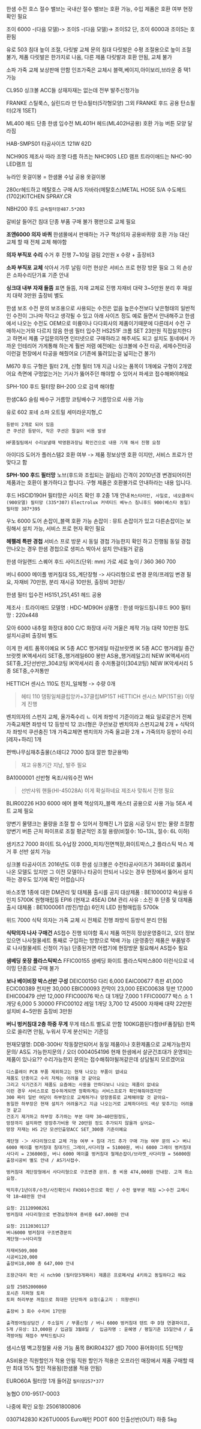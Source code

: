 한샘 수전 호스 절수 밸브는 국내산 절수 밸브는 호환 가능, 수입 제품은 호환 여부 현장 확인 필요

조이 6000 -(다음 모델)-> 조이S -(다음 모델)->  조이S2
단, 조이 6000과 조이S는 호환됨

유로 503 침대 높이 조절, 다릿발 교체 문의
침대 다릿발은 수평 조절용으로 높이 조절 불가, 제품 다릿발은 한가지로 나옴, 다른 제품 다릿발과 호환 안됨, 교체 불가

소파 가죽 교체 보상판매 안함
인조가죽은 교체시 블랙,베이지,아이보리,브라운 중 택1 가능

CL950 싱크볼 ACC들 상재자재는 없는데 전부 발주신청가능 

FRANKE 스틸룩스, 실린드라 만 탄소필터(5각형모양)
그외 FRANKE 후드 공용 탄소필터(2개 1SET)

ML400 헤드 단종
한샘 입수전 ML401H 헤드(ML402H공용) 호환 가능
버튼 모양 달라짐

HAB-SMPS01 타공사이즈 121W 62D

NCH90S 제조사 따라 조명 다름
하츠는 NHC90S LED 램프
트라이애드는 NHC-90 LED램프 임

뉴라인 옷걸이봉 = 한샘몰 수납 공용 옷걸이봉

280cr헤드하고 메탈호스 구매
A/S 자바라(메탈호스)METAL HOSE S/A
수도헤드(1702)KITCHEN SPRAY.CR

NBH200 후드
`금속필터망487.5*203`

갈비살 들어간 침대 단종 부품 구매 불가
평판으로 교체 필요

**조앤6000 의자 바퀴**
한샘몰에서 판매하는 가구 책상의자 공용바퀴랑 호환 가능 
대신 교체 할 때 전체 교체 해야함

**의자 부직포 수리**
수거 후 진행 7~10일 걸림
2만원 x 수량 + 출장비3

**소파 부직포 교체** 
삭아서 가루 날림 이런 현상은 서비스 프로 현장 방문 필요
그 외 손상은 소파수리단가표 기준 안내

**싱크대 내부 자재 들뜸**
표면 들뜸, 자재 교체로 진행
자재비 대략 3~5만원
분리 후 재설치 대략 3만원
출장비 별도

한샘 보조 수전 문의
보조용으로 사용되는 수전은 없음
높은수전보다 낮은형태의 일반적인 수전이 그나마 작다고 생각될 수 있고
아래 사이즈 정도 예로 들면서 안내해주고
한샘에서 나오는 수전도 OEM으로 미륭이나 다다회사의 제품이기때문에
다른데서 수전 구매하시는거와 다르지 않음
한샘 필터 입수전 HS251F 크롬 SET 23만원
직접설치한다고 하면서 제품 구입문의하면 인터넷으로 구매하라고 해주셔도 되고
설치도 동네에서 가까운 인테리어 가게통해 하는게 훨씬 저렴
예전에는 싱크볼에 수전 타공, 세제수전타공 이런걸 현장에서 타공을 해줬어요
(기존에 뚫려있는걸 넓히는건 불가)

M670 후드
구형은 필터 2개, 신형 필터 1개
지금 나오는 품목이 1개예요
구형이 2개였어요
측면에 구멍없는거는
기사가 뚫어주던 해야할 수 있어서 파세코 접수해봐야해요

SPH-100 후드 필터망
BH-200 으로 검색 해야함

한샘C&G 슬림 배수구 거름망
코팅배수구 거름망으로 사용 가능

유로 602 포네 소파 오트밀 세미라운지형_C
```
등받이 2개로 되어 있음
큰 쿠션은 등받이, 작은 쿠션은 팔걸이 비용 발생

HF품질팀에서 수리보낼때 박영환과장님 확인건으로 내용 기재 해서 진행 요청
```

아이디S 도어가 플러스템2 호환 여부
-> 제품 정보상엔 호환 이지만, 서비스 프로가 안맞다고 함

**SPH-100 후드 필터망**
노브(후드와 조립되는 걸림쇠) 간격이 2010년경 변경되어이전 제품과는 호환이 불가하다고 합니다.
구형 제품은 호환불가로 안내하라는 내용 입니다.

후드 HSCID190H  필터망은 사이즈 확인 후 2중 1개 안내 
`M스타라인, 사일로, 네오클래식(900모델) 필터망 (335*307)`
`Electrolux 커넥티드 베누스 침니후드 900(베스타 동일) 필터망 387*395`

우노 6000 도어 손잡이_블랙
호환 가능 손잡이 : 뮤트 손잡이가 있고 다른손잡이는 보링해서 설치 가능, 서비스 프로 현자 확인 필요

**헤펠레 특판 경첩**
서비스 프로 방문 시 동일 경첩 가능한지 확인 하고 진행됨
동일 경첩 안나오는 경우 한샘 경첩으로 생피스 박아서 설치 안내될거 같음

한샘 아일랜드 스퀘어 후드 사이즈(단위: mm)
가로 세로 높이 / 360 360 700

버니 6000 메이플 벙커침대 SS_계단장형 -> 사다리형으로 변경 문의/프레임 변경 필요, 자재비 70만원, 분리 재시공 10만원, 출장비 3만원/

한샘 필터 입수전 HS151,251,451 헤드 공용

제조사 : 트라이애드
모델명 : HDC-MD90H
상품명 : 한샘 마일드침니후드 900
필터망 : 220x448

모아 6000 내추럴 화장대 800 C/C
화장대 사각 거울은 제작 가능
대략 10만원 정도
설치시공비 출장비 별도

이게 한 세트 품목이예요
IK 5종 ACC 행거레일 마감브랏켓
IK 5종 ACC 행거레일 중간브랏켓
IK액세서리 SET중_행거레일600 봉만
AS용_행거레일고리
NEW IK액세서리 SET중_2단선반만_304코팅
IK악세서리 중 수저통걸이(304코팅)
NEW IK악세서리 5종 SET중_수저통만

HETTICH 센시스 110도 힌지_일체형 -> 수량 0개
> 헤티 110 댐핑일체클립앙카+37클립MP15T
> HETTICH 센시스 MP(15T용) 
> 이렇게 진행

벤치의자의 스펀지 교체, 올가죽수리 
ㄴ 이게 좌방석 기준이라고 해요
일로같은거 전체 가죽교체면 좌방석 12 등방석 12
코너형은 쿠션보강
벤치의자 스펀지교체 2개 + 식탁의자 좌방석 쿠션충진 1개
가죽교체면
벤치의자 가죽 올교환 2개 + 가죽의자 등받이 수리 [레자+하리] 1개

편백나무심재추출물(스테디2 7000 침대 깔판 항균용액)
> 재고 유통기간 지남, 발주 필요

BA1000001 선반형 욕조/샤워수전 WH
> 선반샤워 핸들(HI-45028A)
> 이게 확실하네요
> 제조사 맞춰서 진행 필요

BLIR00226 H30 6000 에어 블랙 책상의자_블랙
캐스터 공용으로 사용 가능 5EA 세트 교체 필요

양변기 물탱크는 물량을 조절 할 수 있어서 정해진 L가 없음
시공 당시 받는 물량 조절함
양변기 버튼 근처 파이프로 조절
평균적인 조절 용량(비절수: 10~13L, 절수: 6L 이하)

샘키즈2 7000 화이트 SL수납장 2000_피치/전면책장,화이트박스_2
플라스틱 박스 제거 후 선반 설치 가능

싱크볼 타공사이즈
2016년도 이후 한샘 싱크볼은 수전타공사이즈가 36파이로 뚫려서 나온 모델도 있지만 그 이전 모델이나 타공이 안되서 나오는 경우 현장에서 뚫어서 설치하는 경우도 있기에 확인 어렵습니다

바스조명 1종에 대한 DM관리 및 대체품 출시를 공지
대상제품 : BE1000012 욕실용 6인치 5700K 원형매립등 EPI6 (현재고 45EA)
DM 관리 사유 : 소진 후 단종 및 대체품 출시
대체품 : BE1000061 (방진/방습) 6인치 LED 원형매립등 5700k

위드 7000 식탁 의자는 가죽 교체 시 전체로 진행
좌방석 등방석 분리 안됨

**식탁의자 나사 구매건**
AS접수 진행 되야함
혹시 제품 여전히 정상운영중이고, 오더 정보 있으면
나사철물세트 통째로 구입하는 방향으로 택배 가능
(운영중인 제품은 부품발주로 나사철물세트 신청이 가능)
단종된거면 어렵기에 현장방문 필요해서 AS접수 필요

**샘베딩 옷장 플라스틱박스**
FFIC00155 샘베딩 화이트 플라스틱박스800 
이런식으로 네이밍
단종으로 구매 불가

**보나 베이비장 박스선반 구성**
DEIC00150 다리  6,000
EAIC00677 측판  41,000
ECIC00389 천지판  30,000
EBIC00093 칸막이  	23,000
EEIC00638 뒷판  17,000
EHIC00479 선반  12,000
FFIC00076 박스 대  1개당 7,000  1
FFIC00077 박스 소  1개당 6,000  5  30000
FFIC00102 레일  1개당 3,700  12  45000
자재배 대략 22만원
설치비 4~5만원
출장비 3만원

**버니 벙커침대 2층 하중 무게**
무게 테스트 별도로 안함 100KG쯤된다함(HF품질팀)
한쪽으로 쏠리면 안됨, 누워서 무게 분산되는 기준임


현재모델명: DDB-300H/ 작동잘안되어서  동일 제품이나 호환제품으로  교체가능한지 문의/ AS도 가능한지문의 / 오더 0004054196
현재 한샘에서 살균건조대가 운영되는 제품이 있나요??
수리가능한지 문의는 접수해줘야될꺼같은데 상담될지 모르겠어요
```
디스플레이 PCB 부품 제외하고는 현재 나오는 부품이 없네요
제품도 단종이고 수리 자체는 어려울 것 같아요
그리고 식기건조기 제품도 요즘에는 사용을 안하다보니 나오는 제품이 없네요
이런 경우 서비스프로 접수하게되면 정확하게는 서비스프로가 확인해줘야겠지만
300 짜리 일반 여닫이 하부장으로 교체하거나 망장종류로 교체해야할 것 같아요~
동일한 하부장은 현재 설치가 어려울거고 지금 나오는거로 교체하더라도 색상 맞추기는 어려울 것 같고
건조기 제거하고 하부장 추가하는 부분 대략 30~40만원정도, 
망장까지 설치하면 망장추가비용 약 20만원 정도 추가되지 않을까 싶어요~
망장 자재는 HS 2단 모션인출망ACC SET_300용 기준이예요
```


```
계단형 -＞ 사다리형으로 교체 가능 여부 + 침대 가드 추가 구매 가능 여부 문의 =＞ 버니 6000 메이플 벙커침대 침대가드_그레이,사다리형 = 51000원, 버니 6000 그레이 벙커침대 사다리 = 236000원, 버니 6000 메이플 벙커침대 철제손잡이/브라켓_사다리형 = 56000원 출장시공비 별도 안내 / AS기사접수．

벙커침대 계단장형에서 사다리형으로 구조변경 문의. 총 비용 474,000원 안내함. 고객 취소요청.
```


```
박지후/1년이후/수전/사진확인시 FH301수전으로 확인 / 수전 옆부분 깨짐 =＞수전 교체시 약 18~48만원 안내
```


```
요청: 21120900261
벙커침대 사다리형으로 변경요청하여 총비용 647.000원 안내

요청: 21120301127
버니6000 벙커침대 구조변경문의
계단형ㅡ>사다리형 

자재비509,000
시공비120,000
출장비18,000 총 647,000 안내
```


```
조왕근대리 확인 시 nch90 (필터망3개짜리) 제품은 프로폐셔널 4키하고 동일하다고 해요
```


```
요청 25052000860
포시즌 지퍼형 토퍼 
토퍼 허리부분 꺼짐으로 최대한 단단하게 요청(출고지 : 의왕센터)

출장비 3 회수 수리비 17만원
```

```
출격방어팀상담건 / 주소일치 / 부품신청 / 버니 6000 벙커침대 텐트 中 D형 연결파이프, 5개 /유상: 13,000원 / 입금일 3월8일 /  입금자명 : 윤혜영 / 평일기준 15일안내 / 출격방어팀 재접수 부탁드립니다
```


샘시스템 벽고정철물
사용 가능 품목
BKIR04327 샘D 7000 퓨어화이트 5단책장

AS비용은 직원할인가 적용 안됨
직원 할인가 적용은 오프라인 매장에서 제품 구매할 때만 최대 15% 할인 적용됨(한샘몰 적용 안됨)


EURO60A 필터망
1개 들어감
`필터망257*377`

농협O 010-9517-0003


나중에 확인
요청: 25061800806


0307142830
K26TU0005 Euro패턴 PDOT 600 인출선반(OUT)
하중 5kg
